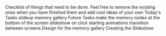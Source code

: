 Checklist of things that need to be done. Feel free to remove the existing ones when you have finished them and add cool ideas of your own
Today's Tasks
  slideup memory gallery
Future Tasks
  make the memory nodes at the bottom of the screen
  slideshow on click
  starting animations
  transition between screens
  Design for the memory gallery
  Creating the Slideshow
  
